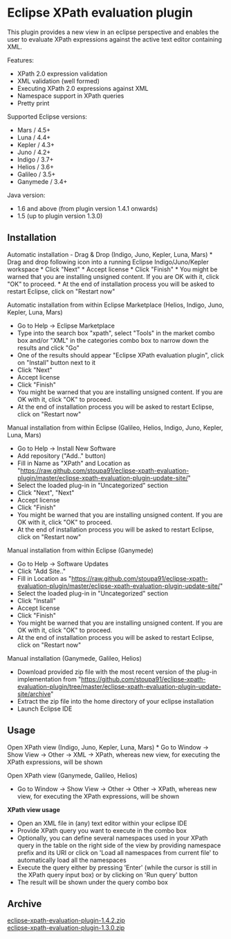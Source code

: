 #  Eclipse XPath evaluation plugin

This plugin provides a new view in an eclipse perspective and enables the user to evaluate XPath expressions against the active text editor containing XML.

Features:
 * XPath 2.0 expression validation
 * XML validation (well formed)
 * Executing XPath 2.0 expressions against XML
 * Namespace support in XPath queries
 * Pretty print

Supported Eclipse versions:
 * Mars / 4.5+
 * Luna / 4.4+
 * Kepler / 4.3+
 * Juno / 4.2+
 * Indigo / 3.7+
 * Helios / 3.6+
 * Galileo / 3.5+
 * Ganymede / 3.4+ 

Java version:
 * 1.6 and above (from plugin version 1.4.1 onwards)
 * 1.5 (up to plugin version 1.3.0)

<h2>Installation</h2>
Automatic installation - Drag & Drop (Indigo, Juno, Kepler, Luna, Mars)
 * Drag and drop following icon into a running Eclipse Indigo/Juno/Kepler workspace
 * Click "Next"
 * Accept license
 * Click "Finish"
 * You might be warned that you are installing unsigned content. If you are OK with it, click "OK" to proceed.
 * At the end of installation process you will be asked to restart Eclipse, click on "Restart now" 

Automatic installation from within Eclipse Marketplace (Helios, Indigo, Juno, Kepler, Luna, Mars)
 * Go to Help -> Eclipse Marketplace
 * Type into the search box "xpath", select "Tools" in the market combo box and/or "XML" in the categories combo box to narrow down the results and click "Go"
 * One of the results should appear "Eclipse XPath evaluation plugin", click on "Install" button next to it
 * Click "Next"
 * Accept license
 * Click "Finish"
 * You might be warned that you are installing unsigned content. If you are OK with it, click "OK" to proceed.
 * At the end of installation process you will be asked to restart Eclipse, click on "Restart now" 

Manual installation from within Eclipse (Galileo, Helios, Indigo, Juno, Kepler, Luna, Mars)
 * Go to Help -> Install New Software
 * Add repository ("Add.." button)
 * Fill in Name as "XPath" and Location as "https://raw.github.com/stoupa91/eclipse-xpath-evaluation-plugin/master/eclipse-xpath-evaluation-plugin-update-site/"
 * Select the loaded plug-in in "Uncategorized" section
 * Click "Next", "Next"
 * Accept license
 * Click "Finish"
 * You might be warned that you are installing unsigned content. If you are OK with it, click "OK" to proceed.
 * At the end of installation process you will be asked to restart Eclipse, click on "Restart now" 

Manual installation from within Eclipse (Ganymede)
 * Go to Help -> Software Updates
 * Click "Add Site.."
 * Fill in Location as "https://raw.github.com/stoupa91/eclipse-xpath-evaluation-plugin/master/eclipse-xpath-evaluation-plugin-update-site/"
 * Select the loaded plug-in in "Uncategorized" section
 * Click "Install"
 * Accept license
 * Click "Finish"
 * You might be warned that you are installing unsigned content. If you are OK with it, click "OK" to proceed.
 * At the end of installation process you will be asked to restart Eclipse, click on "Restart now" 

Manual installation (Ganymede, Galileo, Helios)
 * Download provided zip file with the most recent version of the plug-in implementation from "https://github.com/stoupa91/eclipse-xpath-evaluation-plugin/tree/master/eclipse-xpath-evaluation-plugin-update-site/archive"
 * Extract the zip file into the home directory of your eclipse installation
 * Launch Eclipse IDE

<h2>Usage</h2>
Open XPath view (Indigo, Juno, Kepler, Luna, Mars)
 * Go to Window -> Show View -> Other -> XML -> XPath, whereas new view, for executing the XPath expressions, will be shown 

Open XPath view (Ganymede, Galileo, Helios)
 * Go to Window -> Show View -> Other -> Other -> XPath, whereas new view, for executing the XPath expressions, will be shown 

<b>XPath view usage</b>
 * Open an XML file in (any) text editor within your eclipse IDE
 * Provide XPath query you want to execute in the combo box
 * Optionally, you can define several namespaces used in your XPath query in the table on the right side of the view by providing namespace prefix and its URI or click on 'Load all namespaces from current file' to automatically load all the namespaces
 * Execute the query either by pressing 'Enter' (while the cursor is still in the XPath query input box) or by clicking on 'Run query' button
 * The result will be shown under the query combo box

<h2>Archive</h2>
<a href="https://github.com/stoupa91/eclipse-xpath-evaluation-plugin/raw/master/eclipse-xpath-evaluation-plugin-update-site/archive/eclipse-xpath-evaluation-plugin-1.4.2.zip">eclipse-xpath-evaluation-plugin-1.4.2.zip</a>
<br />
<a href="https://github.com/stoupa91/eclipse-xpath-evaluation-plugin/raw/master/eclipse-xpath-evaluation-plugin-update-site/archive/eclipse-xpath-evaluation-plugin-1.3.0.zip">eclipse-xpath-evaluation-plugin-1.3.0.zip</a>
